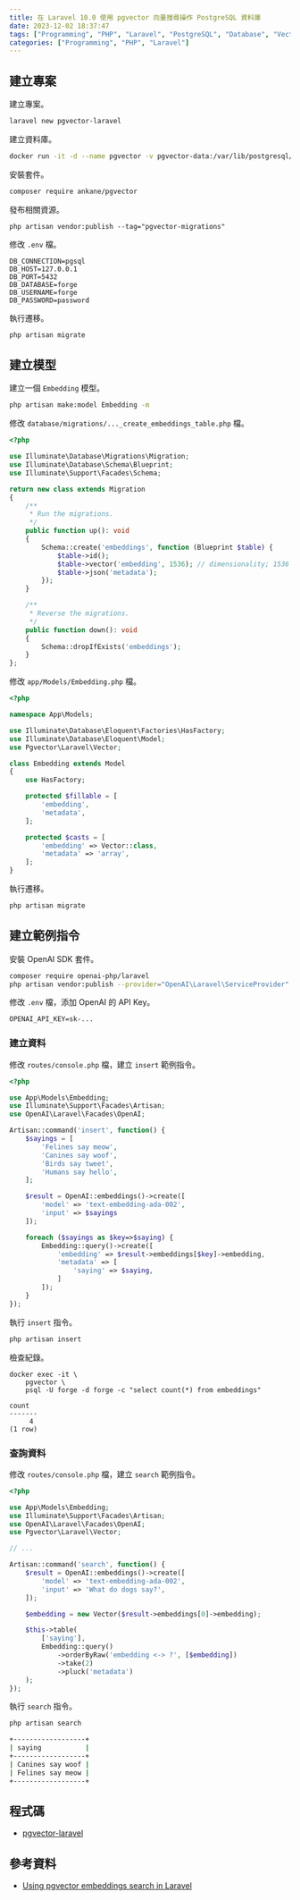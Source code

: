 ```yaml
---
title: 在 Laravel 10.0 使用 pgvector 向量搜尋操作 PostgreSQL 資料庫
date: 2023-12-02 18:37:47
tags: ["Programming", "PHP", "Laravel", "PostgreSQL", "Database", "Vector", "Embedding"]
categories: ["Programming", "PHP", "Laravel"]
---
```


## 建立專案

建立專案。

```bash
laravel new pgvector-laravel
```

建立資料庫。

```bash
docker run -it -d --name pgvector -v pgvector-data:/var/lib/postgresql/data -e POSTGRES_PASSWORD=password -e POSTGRES_USER=forge --publish 5432:5432 ankane/pgvector
```

安裝套件。

```bash
composer require ankane/pgvector
```

發布相關資源。

```
php artisan vendor:publish --tag="pgvector-migrations"
```

修改 `.env` 檔。

```env
DB_CONNECTION=pgsql
DB_HOST=127.0.0.1
DB_PORT=5432
DB_DATABASE=forge
DB_USERNAME=forge
DB_PASSWORD=password
```

執行遷移。

```bash
php artisan migrate
```

## 建立模型

建立一個 `Embedding` 模型。

```bash
php artisan make:model Embedding -m
```

修改 `database/migrations/..._create_embeddings_table.php` 檔。

```php
<?php

use Illuminate\Database\Migrations\Migration;
use Illuminate\Database\Schema\Blueprint;
use Illuminate\Support\Facades\Schema;

return new class extends Migration
{
    /**
     * Run the migrations.
     */
    public function up(): void
    {
        Schema::create('embeddings', function (Blueprint $table) {
            $table->id();
            $table->vector('embedding', 1536); // dimensionality; 1536 for OpenAI's ada-002
            $table->json('metadata');
        });
    }

    /**
     * Reverse the migrations.
     */
    public function down(): void
    {
        Schema::dropIfExists('embeddings');
    }
};
```

修改 `app/Models/Embedding.php` 檔。

```php
<?php

namespace App\Models;

use Illuminate\Database\Eloquent\Factories\HasFactory;
use Illuminate\Database\Eloquent\Model;
use Pgvector\Laravel\Vector;

class Embedding extends Model
{
    use HasFactory;

    protected $fillable = [
        'embedding',
        'metadata',
    ];

    protected $casts = [
        'embedding' => Vector::class,
        'metadata' => 'array',
    ];
}
```

執行遷移。

```bash
php artisan migrate
```

## 建立範例指令

安裝 OpenAI SDK 套件。

```bash
composer require openai-php/laravel
php artisan vendor:publish --provider="OpenAI\Laravel\ServiceProvider"
```

修改 `.env` 檔，添加 OpenAI 的 API Key。

```env
OPENAI_API_KEY=sk-...
```

### 建立資料

修改 `routes/console.php` 檔，建立 `insert` 範例指令。

```php
<?php

use App\Models\Embedding;
use Illuminate\Support\Facades\Artisan;
use OpenAI\Laravel\Facades\OpenAI;

Artisan::command('insert', function() {
    $sayings = [
        'Felines say meow',
        'Canines say woof',
        'Birds say tweet',
        'Humans say hello',
    ];

    $result = OpenAI::embeddings()->create([
        'model' => 'text-embedding-ada-002',
        'input' => $sayings
    ]);

    foreach ($sayings as $key=>$saying) {
        Embedding::query()->create([
            'embedding' => $result->embeddings[$key]->embedding,
            'metadata' => [
                'saying' => $saying,
            ]
        ]);
    }
});
```

執行 `insert` 指令。

```bash
php artisan insert
```

檢查紀錄。

```
docker exec -it \
    pgvector \
    psql -U forge -d forge -c "select count(*) from embeddings"

count
-------
     4
(1 row)
```

### 查詢資料

修改 `routes/console.php` 檔，建立 `search` 範例指令。

```php
<?php

use App\Models\Embedding;
use Illuminate\Support\Facades\Artisan;
use OpenAI\Laravel\Facades\OpenAI;
use Pgvector\Laravel\Vector;

// ...

Artisan::command('search', function() {
    $result = OpenAI::embeddings()->create([
        'model' => 'text-embedding-ada-002',
        'input' => 'What do dogs say?',
    ]);

    $embedding = new Vector($result->embeddings[0]->embedding);

    $this->table(
        ['saying'],
        Embedding::query()
            ->orderByRaw('embedding <-> ?', [$embedding])
            ->take(2)
            ->pluck('metadata')
    );
});
```

執行 `search` 指令。

```bash
php artisan search

+------------------+
| saying           |
+------------------+
| Canines say woof |
| Felines say meow |
+------------------+
```

## 程式碼

- [pgvector-laravel](https://github.com/memochou1993/pgvector-laravel)

## 參考資料

- [Using pgvector embeddings search in Laravel](https://aiwithlaravel.com/p/laravel-pgvector-embeddings)
